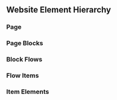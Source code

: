 ## Website Element Hierarchy

### Page

### Page Blocks

### Block Flows

### Flow Items

### Item Elements
